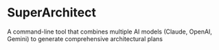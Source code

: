 # SuperArchitect
A command-line tool that combines multiple AI models (Claude, OpenAI, Gemini) to generate comprehensive architectural plans
